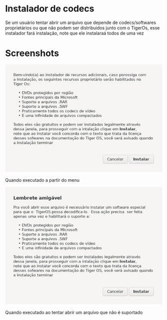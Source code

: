 # Instalador de codecs
Se um usuário tentar abrir um arquivo que depende de codecs/softwares proprietários ou que não podem ser distribuidos junto com o TigerOs, esse instalador fará instalação, note que ele instalaraá todos de uma vez

# Screenshots

![](screenshots/screen01.jpg)

 Quando executado a partir do menu

![](screenshots/screen02.jpg)

 Quando executado ao tentar abrir um arquivo que não é suportado
